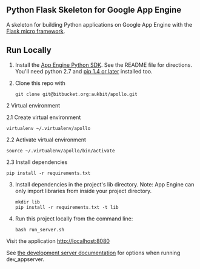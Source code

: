 ## Python Flask Skeleton for Google App Engine

A skeleton for building Python applications on Google App Engine with the
[Flask micro framework](http://flask.pocoo.org).

## Run Locally
1. Install the [App Engine Python SDK](https://developers.google.com/appengine/downloads).
See the README file for directions. You'll need python 2.7 and [pip 1.4 or later](http://www.pip-installer.org/en/latest/installing.html) installed too.

2. Clone this repo with

   ```
   git clone git@bitbucket.org:aukbit/apollo.git
   ```

2 Virtual environment

2.1 Create virtual environment

   ```
   virtualenv ~/.virtualenv/apollo
   ```

2.2 Activate virtual environment

   ```
   source ~/.virtualenv/apollo/bin/activate
   ```

2.3 Install dependencies

   ```
   pip install -r requirements.txt
   ```

3. Install dependencies in the project's lib directory.
   Note: App Engine can only import libraries from inside your project directory.

   ```
   mkdir lib
   pip install -r requirements.txt -t lib
   ```
4. Run this project locally from the command line:

   ```
   bash run_server.sh
   ```

Visit the application [http://localhost:8080](http://localhost:8080)

See [the development server documentation](https://developers.google.com/appengine/docs/python/tools/devserver)
for options when running dev_appserver.
